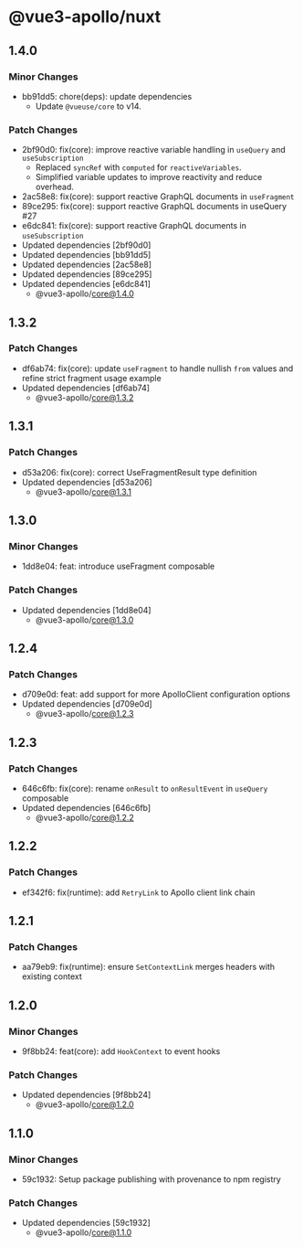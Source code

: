 # @vue3-apollo/nuxt

## 1.4.0

### Minor Changes

- bb91dd5: chore(deps): update dependencies
  - Update `@vueuse/core` to v14.

### Patch Changes

- 2bf90d0: fix(core): improve reactive variable handling in `useQuery` and `useSubscription`
  - Replaced `syncRef` with `computed` for `reactiveVariables`.
  - Simplified variable updates to improve reactivity and reduce overhead.
- 2ac58e8: fix(core): support reactive GraphQL documents in `useFragment`
- 89ce295: fix(core): support reactive GraphQL documents in useQuery #27
- e6dc841: fix(core): support reactive GraphQL documents in `useSubscription`
- Updated dependencies [2bf90d0]
- Updated dependencies [bb91dd5]
- Updated dependencies [2ac58e8]
- Updated dependencies [89ce295]
- Updated dependencies [e6dc841]
  - @vue3-apollo/core@1.4.0

## 1.3.2

### Patch Changes

- df6ab74: fix(core): update `useFragment` to handle nullish `from` values and refine strict fragment usage example
- Updated dependencies [df6ab74]
  - @vue3-apollo/core@1.3.2

## 1.3.1

### Patch Changes

- d53a206: fix(core): correct UseFragmentResult type definition
- Updated dependencies [d53a206]
  - @vue3-apollo/core@1.3.1

## 1.3.0

### Minor Changes

- 1dd8e04: feat: introduce useFragment composable

### Patch Changes

- Updated dependencies [1dd8e04]
  - @vue3-apollo/core@1.3.0

## 1.2.4

### Patch Changes

- d709e0d: feat: add support for more ApolloClient configuration options
- Updated dependencies [d709e0d]
  - @vue3-apollo/core@1.2.3

## 1.2.3

### Patch Changes

- 646c6fb: fix(core): rename `onResult` to `onResultEvent` in `useQuery` composable
- Updated dependencies [646c6fb]
  - @vue3-apollo/core@1.2.2

## 1.2.2

### Patch Changes

- ef342f6: fix(runtime): add `RetryLink` to Apollo client link chain

## 1.2.1

### Patch Changes

- aa79eb9: fix(runtime): ensure `SetContextLink` merges headers with existing context

## 1.2.0

### Minor Changes

- 9f8bb24: feat(core): add `HookContext` to event hooks

### Patch Changes

- Updated dependencies [9f8bb24]
  - @vue3-apollo/core@1.2.0

## 1.1.0

### Minor Changes

- 59c1932: Setup package publishing with provenance to npm registry

### Patch Changes

- Updated dependencies [59c1932]
  - @vue3-apollo/core@1.1.0
